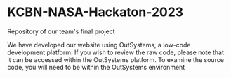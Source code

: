 # KCBN-NASA-Hackaton-2023
Repository of our team's final project

We have developed our website using OutSystems, a low-code development platform. If you wish to review the raw code, please note that it can be accessed within the OutSystems platform. To examine the source code, you will need to be within the OutSystems environment
